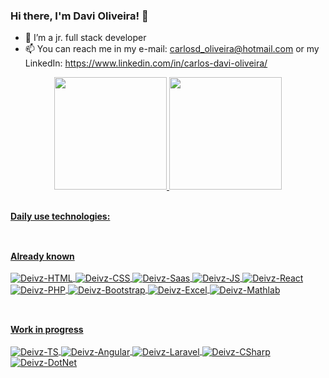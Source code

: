 ### Hi there, I'm Davi Oliveira! 👋

- 🔭 I’m a jr. full stack developer
- 📫 You can reach me in my e-mail: carlosd_oliveira@hotmail.com or my LinkedIn: https://www.linkedin.com/in/carlos-davi-oliveira/

<div align="center">
  <a href="https://github.com/Deivz">
  <img height="180em" src="https://github-readme-stats.vercel.app/api?username=Deivz&show_icons=true&theme=dark&include_all_commits=true&count_private=true"/>
  <img height="180em" src="https://github-readme-stats.vercel.app/api/top-langs/?username=Deivz&layout=compact&langs_count=7&theme=dark"/>
  <br>
  <br>
</div>

<strong>Daily use technologies:</strong>
   ##

<br>
<strong>Already known</strong>
<br>
<div style="display: inline_block"><br>
  <img align="center" alt="Deivz-HTML" src="https://img.shields.io/badge/HTML5-E34F26?style=for-the-badge&logo=html5&logoColor=white">
  <img align="center" alt="Deivz-CSS" src="https://img.shields.io/badge/CSS-239120?&style=for-the-badge&logo=css3&logoColor=white">
  <img align="center" alt="Deivz-Saas" src="https://img.shields.io/badge/Sass-CC6699?style=for-the-badge&logo=sass&logoColor=white">
  <img align="center" alt="Deivz-JS" src="https://img.shields.io/badge/JavaScript-323330?style=for-the-badge&logo=javascript&logoColor=F7DF1E">
  <img align="center" alt="Deivz-React" src="https://img.shields.io/badge/React-20232A?style=for-the-badge&logo=react&logoColor=61DAFB">
  <img align="center" alt="Deivz-PHP" src="https://img.shields.io/badge/PHP-777BB4?style=for-the-badge&logo=php&logoColor=white">
  <img align="center" alt="Deivz-Bootstrap" src="https://img.shields.io/badge/Bootstrap-563D7C?style=for-the-badge&logo=bootstrap&logoColor=white">
  <img align="center" alt="Deivz-Excel" src="https://img.shields.io/badge/Microsoft_Excel-217346?style=for-the-badge&logo=microsoft-excel&logoColor=white">
  <img align="center" alt="Deivz-Mathlab" src="https://www.mathworks.com/matlabcentral/images/matlab-file-exchange.svg">
</div>

  ##

<br>
<strong>Work in progress</strong>

<div style="display: inline_block">
  <br>
  <img align="center" alt="Deivz-TS" src="https://img.shields.io/badge/TypeScript-007ACC?style=for-the-badge&logo=typescript&logoColor=white">
  <img align="center" alt="Deivz-Angular" src="https://img.shields.io/badge/Angular-DD0031?style=for-the-badge&logo=angular&logoColor=white">
  <img align="center" alt="Deivz-Laravel" src="https://img.shields.io/badge/Laravel-FF2D20?style=for-the-badge&logo=laravel&logoColor=white">
  <img align="center" alt="Deivz-CSharp" src="https://img.shields.io/badge/C%23-239120?style=for-the-badge&logo=c-sharp&logoColor=white">
  <img align="center" alt="Deivz-DotNet" src="https://img.shields.io/badge/.NET-5C2D91?style=for-the-badge&logo=.net&logoColor=white">
</div>
